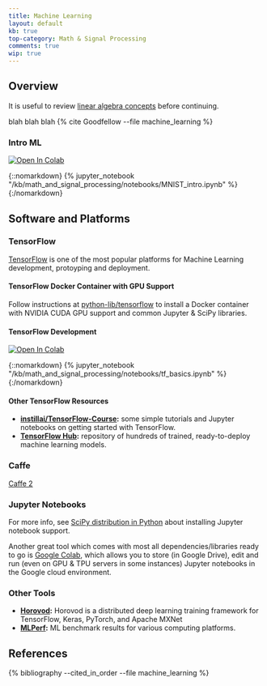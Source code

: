 ```yaml
---
title: Machine Learning
layout: default
kb: true
top-category: Math & Signal Processing
comments: true
wip: true
---
```


## Overview

It is useful to review [linear algebra concepts](linear_algebra.html) before continuing.

blah blah blah {% cite Goodfellow --file machine_learning %}

### Intro ML

[![Open In Colab](https://colab.research.google.com/assets/colab-badge.svg)](https://colab.research.google.com/github/JohnnyGOX17/john-gentile-website/blob/master/kb/math_and_signal_processing/notebooks/MNIST_intro.ipynb)

{::nomarkdown}
{% jupyter_notebook "/kb/math_and_signal_processing/notebooks/MNIST_intro.ipynb" %}
{:/nomarkdown}

## Software and Platforms

### TensorFlow

[TensorFlow](https://www.tensorflow.org/) is one of the most popular platforms for Machine Learning development, protoyping and deployment.

#### TensorFlow Docker Container with GPU Support

Follow instructions at [python-lib/tensorflow](https://github.com/JohnnyGOX17/python-lib/tree/master/tensorflow) to install a Docker container with NVIDIA CUDA GPU support and common Jupyter & SciPy libraries.

#### TensorFlow Development

[![Open In Colab](https://colab.research.google.com/assets/colab-badge.svg)](https://colab.research.google.com/github/JohnnyGOX17/john-gentile-website/blob/master/kb/math_and_signal_processing/notebooks/tf_basics.ipynb)

{::nomarkdown}
{% jupyter_notebook "/kb/math_and_signal_processing/notebooks/tf_basics.ipynb" %}
{:/nomarkdown}

#### Other TensorFlow Resources

- **[instillai/TensorFlow-Course](https://github.com/instillai/TensorFlow-Course):** some simple tutorials and Jupyter notebooks on getting started with TensorFlow.
- **[TensorFlow Hub](https://tfhub.dev/):** repository of hundreds of trained, ready-to-deploy machine learning models.




### Caffe

[Caffe 2](https://caffe2.ai/)

### Jupyter Notebooks

For more info, see [SciPy distribution in Python](/kb/programming_languages/python.html#scipy) about installing Jupyter notebook support.

Another great tool which comes with most all dependencies/libraries ready to go is [Google Colab](https://colab.research.google.com/), which allows you to store (in Google Drive), edit and run (even on GPU & TPU servers in some instances) Jupyter notebooks in the Google cloud environment.

### Other Tools

* **[Horovod](https://github.com/horovod/horovod):** Horovod is a distributed deep learning training framework for TensorFlow, Keras, PyTorch, and Apache MXNet
* **[MLPerf](https://mlcommons.org/en/):** ML benchmark results for various computing platforms.

## References
{% bibliography --cited_in_order --file machine_learning %}
